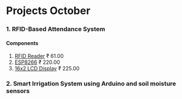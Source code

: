 # Projects October

### 1. **RFID-Based Attendance System**
#### Components
1. [RFID Reader](https://robu.in/product/mifare-rfid-readerwriter-13-56mhz-rc522-spi-s50-fudan-card-and-keychain/) ₹ 61.00
2. [ESP8266](https://amzn.in/d/2mSiWTW) ₹ 220.00
3. [16x2 LCD Display](https://amzn.in/d/j8lKLKH) ₹ 225.00


### 2. Smart Irrigation System using Arduino and soil moisture sensors
